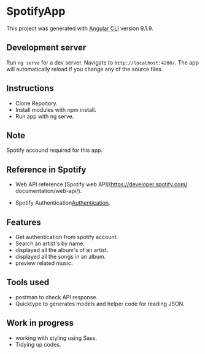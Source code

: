 # SpotifyApp

This project was generated with [Angular CLI](https://github.com/angular/angular-cli) version 9.1.9.

## Development server

Run `ng serve` for a dev server. Navigate to `http://localhost:4200/`. The app will automatically reload if you change any of the source files.

## Instructions

- Clone Repoitory.
- Install modules with npm install.
- Run app with ng serve.

## Note

Spotify accound required for this app.

## Reference in Spotify

- Web API reference [Spotify web API](https://developer.spotify.com/ documentation/web-api/).

- Spotify Authentication[Authentication](https://developer.spotify.com/documentation/general/guides/authorization-guide/).

## Features

- Get authentication from spotify account.
- Search an artist's by name.
- displayed all the album's of an artist.
- displayed all the songs in an album.
- preview related music.

## Tools used

- postman to check API response.
- Quicktype to generates models and helper code for reading JSON.

## Work in progress

- working with styling using Sass.
- Tidying up codes.
